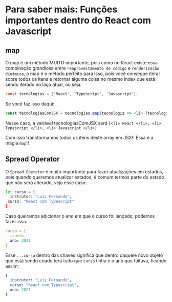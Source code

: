 
# Para saber mais: Funções importantes dentro do React com Javascript
## map

O map é um método MUITO importante, pois como no React existe essa combinação grandiosa entre  `reaproveitamento de código`  e  `renderização dinâmica`, o map é o método perfeito para isso, pois você consegue iterar sobre todos os itens e retornar alguma coisa no mesmo index que está sendo iterado no laço atual, ou seja:

```csharp
const tecnologias = ['React', 'Typescript', 'Javascript'];
```

Se você faz isso daqui:

```javascript
const tecnologiasComJSX = tecnologias.map(tecnologia => <li> {tecnologia} </li>)
```

Nesse caso, a variável tecnologiasComJSX será  `[<li> React </li>, <li> Typescript </li>, <li> Javascript </li>]`

Com isso transformamos todos os itens deste array em JSX!! Essa é a magia  `map`!!

## Spread Operator

O  `Spread Operator`  é muito importante para fazer atualizações em estados, pois quando queremos atualizar estados, é comum termos parte do estado que não será alterado, veja esse caso:

```bash
let curso = {
  instrutor: "Luiz Fernando",
 curso: "React com Typescript"
}
```

Caso queiramos adicionar o ano em que o curso foi lançado, podemos fazer isso:

```yaml
curso = {
  …curso,
  ano: 2021
}
```

Esse  `...curso`  dentro das chaves significa que dentro daquele novo objeto que está sendo criado terá tudo que  `curso`  tinha e o ano que faltava, ficando assim:

```yaml
{
  instrutor: "Luiz Fernando",
  curso: "React com Typescript",
  ano: 2021
}
```
